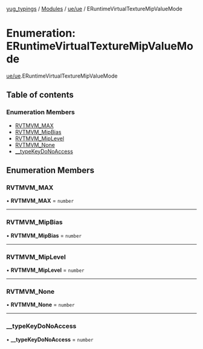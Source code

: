 [yug_typings](../README.md) / [Modules](../modules.md) / [ue/ue](../modules/ue_ue.md) / ERuntimeVirtualTextureMipValueMode

# Enumeration: ERuntimeVirtualTextureMipValueMode

[ue/ue](../modules/ue_ue.md).ERuntimeVirtualTextureMipValueMode

## Table of contents

### Enumeration Members

- [RVTMVM\_MAX](ue_ue.ERuntimeVirtualTextureMipValueMode.md#rvtmvm_max)
- [RVTMVM\_MipBias](ue_ue.ERuntimeVirtualTextureMipValueMode.md#rvtmvm_mipbias)
- [RVTMVM\_MipLevel](ue_ue.ERuntimeVirtualTextureMipValueMode.md#rvtmvm_miplevel)
- [RVTMVM\_None](ue_ue.ERuntimeVirtualTextureMipValueMode.md#rvtmvm_none)
- [\_\_typeKeyDoNoAccess](ue_ue.ERuntimeVirtualTextureMipValueMode.md#__typekeydonoaccess)

## Enumeration Members

### RVTMVM\_MAX

• **RVTMVM\_MAX** = `number`

___

### RVTMVM\_MipBias

• **RVTMVM\_MipBias** = `number`

___

### RVTMVM\_MipLevel

• **RVTMVM\_MipLevel** = `number`

___

### RVTMVM\_None

• **RVTMVM\_None** = `number`

___

### \_\_typeKeyDoNoAccess

• **\_\_typeKeyDoNoAccess** = `number`
